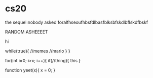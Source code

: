 # cs20

the sequel nobody asked foralfhseoufhbsfdlbasfblksbfskdlbflskdfbskf

RANDOM ASHEEEET


hi

while(true){
    //memes
    //mario
}
}


for(int i=0; i>x; i++){
    if(//thing){
        this
    }


function yeet(x){
    x = 0;
}